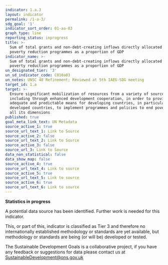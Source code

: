 ```yaml
---
indicator: 1.a.3
layout: indicator
permalink: /1-a-3/
sdg_goal: '1'
indicator_sort_order: 01-aa-03
graph_type: line
reporting_status: inprogress
title: >-
  Sum of total grants and non-debt-creating inflows directly allocated to
  poverty reduction programmes as a proportion of GDP
indicator_name: >-
  Sum of total grants and non-debt-creating inflows directly allocated to
  poverty reduction programmes as a proportion of GDP
un_designated_tier: '3'
un_sd_indicator_code: C010a03
un_notes: UNSC 48 Refinement; Reviewed at 5th IAEG-SDG meeting
target_id: 1.a
target: >-
  Ensure significant mobilization of resources from a variety of sources,
  including through enhanced development cooperation, in order to provide
  adequate and predictable means for developing countries, in particular least
  developed countries, to implement programmes and policies to end poverty in
  all its dimensions
published: true
goal_meta_link_text: UN Metadata
source_active_1: true
source_url_text_1: Link to Source
source_active_2: false
source_url_text_2: Link to Source
source_active_3: false
source_url_3: Link to Source
data_non_statistical: false
data_show_map: false
source_active_4: true
source_url_text_4: Link to source
source_active_5: true
source_url_text_5: Link to source
source_active_6: true
source_url_text_6: Link to source
---
```

**Statistics in progress**               

A potential data source has been identified. Further work is needed for this indicator.

This, or part of this, indicator is classified as Tier 3 and therefore no internationally established methodology or standards are yet available, but methodology or standards are being (or will be) developed or tested.

The Sustainable Development Goals is a collaborative project, if you have any feedback or suggestions for data please contact us at <SustainableDevelopment@ons.gov.uk>
